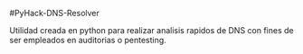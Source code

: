 #PyHack-DNS-Resolver

Utilidad creada en python para realizar analisis rapidos de DNS con fines de ser empleados en auditorias o pentesting.
